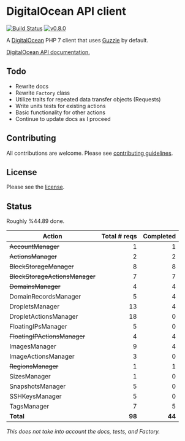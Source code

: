 # DigitalOcean API client

[![Build Status](https://travis-ci.org/wappr/digitalocean.svg?branch=master)](https://travis-ci.org/wappr/digitalocean)
[![v0.8.0](https://img.shields.io/badge/version-v0.8.0-orange.svg)](https://packagist.org/packages/wappr/digitalocean)

A [DigitalOcean](https://m.do.co/c/97ced4f9088d) PHP 7 client that uses [Guzzle](https://github.com/guzzle/guzzle) by default.

[DigitalOcean API documentation.](https://developers.digitalocean.com/documentation/v2/)

## Todo

* Rewrite docs
* Rewrite `Factory` class
* Utilize traits for repeated data transfer objects (Requests)
* Write units tests for existing actions
* Basic functionality for other actions
* Continue to update docs as I proceed

## Contributing

All contributions are welcome. Please see [contributing guidelines](CONTRIBUTING.md).

## License

Please see the [license](LICENSE).

## Status

Roughly %44.89 done.

Action                  | Total # reqs  | Completed  |
------------------------|--------------:|-----------:|
~~AccountManager~~ 			| 1				| 1			 |
~~ActionsManager~~				| 2				| 2			 |
~~BlockStorageManager~~		| 8				| 8			 |
~~BlockStorageActionsManager~~	| 7				| 7			 |
~~DomainsManager~~				| 4				| 4			 |
DomainRecordsManager 			| 5				| 4			 |
DropletsManager 				| 13			| 4			 |
DropletActionsManager 			| 18			| 0			 |
FloatingIPsManager 			| 5				| 0			 |
~~FloatingIPActionsManager~~	| 4				| 4			 |
ImagesManager 					| 9				| 4			 |
ImageActionsManager			| 3				| 0			 |
~~RegionsManager~~				| 1				| 1			 |
SizesManager 					| 1				| 0			 |
SnapshotsManager 				| 5				| 0			 |
SSHKeysManager 				| 5				| 0			 |
TagsManager 					| 7				| 5			 |
**Total**               | **98**		| **44**	 |

*This does not take into account the docs, tests, and Factory.*